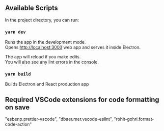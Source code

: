 ## Available Scripts

In the project directory, you can run:

### `yarn dev`

Runs the app in the development mode.\
Opens [http://localhost:3000](http://localhost:3000) web app and serves it inside Electron.

The app will reload if you make edits.\
You will also see any lint errors in the console.

### `yarn build`

Builds Electron and React production app

## Required VSCode extensions for code formatting on save

"esbenp.prettier-vscode",
"dbaeumer.vscode-eslint",
"rohit-gohri.format-code-action"
